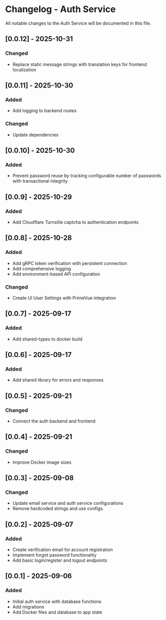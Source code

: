 # Changelog - Auth Service

All notable changes to the Auth Service will be documented in this file.

## [0.0.12] - 2025-10-31
### Changed
- Replace static message strings with translation keys for frontend localization

## [0.0.11] - 2025-10-30
### Added
- Add logging to backend routes
### Changed
- Update dependencies

## [0.0.10] - 2025-10-30
### Added
- Prevent password reuse by tracking configurable number of passwords with transactional integrity

## [0.0.9] - 2025-10-29
### Added
- Add Cloudflare Turnstile captcha to authentication endpoints

## [0.0.8] - 2025-10-28
### Added
- Add gRPC token verification with persistent connection
- Add comprehensive logging
- Add environment-based API configuration
### Changed
- Create UI User Settings with PrimeVue integration

## [0.0.7] - 2025-09-17
### Added
- Add shared-types to docker build

## [0.0.6] - 2025-09-17
### Added
- Add shared library for errors and responses

## [0.0.5] - 2025-09-21
### Changed
- Connect the auth backend and frontend

## [0.0.4] - 2025-09-21
### Changed
- Improve Docker image sizes

## [0.0.3] - 2025-09-08
### Changed
- Update email service and auth service configurations
- Remove hardcoded strings and use configs

## [0.0.2] - 2025-09-07
### Added
- Create verification email for account registration
- Implement forgot password functionality
- Add basic login/register and logout endpoints

## [0.0.1] - 2025-09-06
### Added
- Initial auth service with database functions
- Add migrations
- Add Docker files and database to app state
